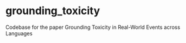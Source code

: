# grounding_toxicity
Codebase for the paper Grounding Toxicity in Real-World Events across Languages
